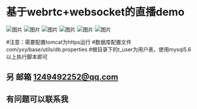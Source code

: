 # 基于webrtc+websocket的直播demo 

![图片](https://github.com/cdoer/webrtcLiveSimple/blob/master/image/login.png)
![图片](https://github.com/cdoer/webrtcLiveSimple/blob/master/image/reg.png)
![图片](https://github.com/cdoer/webrtcLiveSimple/blob/master/image/main.png)
![图片](https://github.com/cdoer/webrtcLiveSimple/blob/master/image/user2_main.png)
![图片](https://github.com/cdoer/webrtcLiveSimple/blob/master/image/room.png)
![图片](https://github.com/cdoer/webrtcLiveSimple/blob/master/image/user2_room.png)


#注意：需要配置tomcat为https运行
#数据库配置文件 com/yxy/base/utils/db.properties
#根目录下的t_user为用户表，使用mysql5.6以上执行脚本即可

## 另  邮箱 1249492252@qq.com
## 有问题可以联系我
